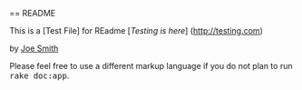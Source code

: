 == README

This is a [Test File] for REadme
[*Testing is here*] (http://testing.com)

by [Joe Smith](http://www.joesmith.com)

Please feel free to use a different markup language if you do not plan to run
<tt>rake doc:app</tt>.
